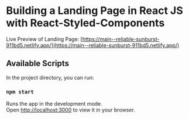 # Building a Landing Page in React JS with React-Styled-Components

Live Preview of Landing Page:
[https://main--reliable-sunburst-911bd5.netlify.app/](https://main--reliable-sunburst-911bd5.netlify.app/)



## Available Scripts

In the project directory, you can run:

### `npm start`

Runs the app in the development mode.\
Open [http://localhost:3000](http://localhost:3000) to view it in your browser.
